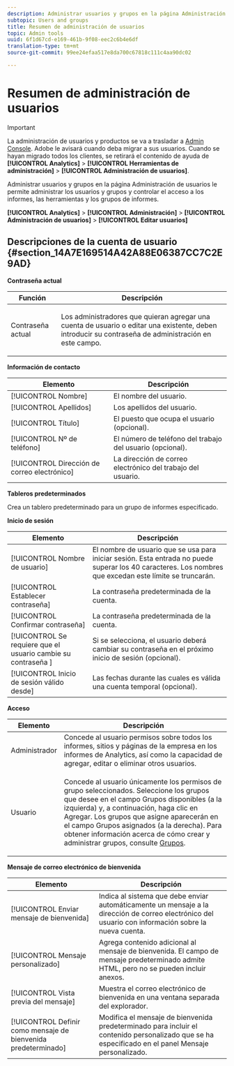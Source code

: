 ```yaml
---
description: Administrar usuarios y grupos en la página Administración de usuarios le permite administrar los usuarios y grupos y controlar el acceso a los informes, las herramientas y los grupos de informes.
subtopic: Users and groups
title: Resumen de administración de usuarios
topic: Admin tools
uuid: 6f1d67cd-e169-461b-9f08-eec2c6b4e6df
translation-type: tm+mt
source-git-commit: 99ee24efaa517e8da700c67818c111c4aa90dc02

---
```



# Resumen de administración de usuarios

>[!IMPORTANT]
>
>La administración de usuarios y productos se va a trasladar a [Admin Console](https://helpx.adobe.com/enterprise/using/admin-console.html). Adobe le avisará cuando deba migrar a sus usuarios. Cuando se hayan migrado todos los clientes, se retirará el contenido de ayuda de **[!UICONTROL Analytics]** &gt; **[!UICONTROL Herramientas de administración]** &gt; **[!UICONTROL Administración de usuarios]**.

Administrar usuarios y grupos en la página Administración de usuarios le permite administrar los usuarios y grupos y controlar el acceso a los informes, las herramientas y los grupos de informes.

**[!UICONTROL Analytics]** &gt; **[!UICONTROL Administración]** &gt; **[!UICONTROL Administración de usuarios]** &gt; **[!UICONTROL Editar usuarios]**

## Descripciones de la cuenta de usuario {#section_14A7E169514A42A88E06387CC7C2E9AD}

**Contraseña actual**

<table id="table_91D1FD20C4C1411292252364328677AF"> 
 <thead> 
  <tr> 
   <th colname="col1" class="entry"> Función </th> 
   <th colname="col2" class="entry"> Descripción </th> 
  </tr> 
 </thead>
 <tbody> 
  <tr> 
   <td colname="col1"> Contraseña actual </td> 
   <td colname="col2"> <p>Los administradores que quieran agregar una cuenta de usuario o editar una existente, deben introducir su contraseña de administración en este campo. </p> </td> 
  </tr> 
 </tbody> 
</table>

**Información de contacto**

| Elemento | Descripción |
|---|---|
| [!UICONTROL Nombre] | El nombre del usuario. |
| [!UICONTROL Apellidos] | Los apellidos del usuario. |
| [!UICONTROL Título] | El puesto que ocupa el usuario (opcional). |
| [!UICONTROL Nº de teléfono] | El número de teléfono del trabajo del usuario (opcional). |
| [!UICONTROL Dirección de correo electrónico] | La dirección de correo electrónico del trabajo del usuario. |

**Tableros predeterminados**

Crea un tablero predeterminado para un grupo de informes especificado.

**Inicio de sesión**

| Elemento | Descripción |
|---|---|
| [!UICONTROL Nombre de usuario] | El nombre de usuario que se usa para iniciar sesión. Esta entrada no puede superar los 40 caracteres. Los nombres que excedan este límite se truncarán. |
| [!UICONTROL Establecer contraseña] | La contraseña predeterminada de la cuenta. |
| [!UICONTROL Confirmar contraseña] | La contraseña predeterminada de la cuenta. |
| [!UICONTROL Se requiere que el usuario cambie su contraseña ] | Si se selecciona, el usuario deberá cambiar su contraseña en el próximo inicio de sesión (opcional). |
| [!UICONTROL Inicio de sesión válido desde] | Las fechas durante las cuales es válida una cuenta temporal (opcional). |

**Acceso**

<table id="table_5CAF9AAAE7E648B4887CEB7D682292F2"> 
 <thead> 
  <tr> 
   <th colname="col1" class="entry"> Elemento </th> 
   <th colname="col2" class="entry"> Descripción </th> 
  </tr> 
 </thead>
 <tbody> 
  <tr> 
   <td colname="col1"> <span class="wintitle"> Administrador</span> </td> 
   <td colname="col2"> Concede al usuario permisos sobre todos los informes, sitios y páginas de la empresa en los informes de Analytics, así como la capacidad de agregar, editar o eliminar otros usuarios. </td> 
  </tr> 
  <tr> 
   <td colname="col1"> <span class="wintitle"> Usuario</span> </td> 
   <td colname="col2"> <p> Concede al usuario únicamente los permisos de grupo seleccionados. Seleccione los grupos que desee en el campo <span class="uicontrol">Grupos disponibles</span> (a la izquierda) y, a continuación, haga clic en <span class="uicontrol">Agregar</span>. Los grupos que asigne aparecerán en el campo <span class="uicontrol">Grupos asignados</span> (a la derecha). Para obtener información acerca de cómo crear y administrar grupos, consulte <a href="/help/admin/user-management2/c-user-groups/groups.md"> Grupos</a>. </p> </td> 
  </tr> 
 </tbody> 
</table>

**Mensaje de correo electrónico de bienvenida**

| Elemento | Descripción |
|---|---|
| [!UICONTROL Enviar mensaje de bienvenida] | Indica al sistema que debe enviar automáticamente un mensaje a la dirección de correo electrónico del usuario con información sobre la nueva cuenta. |
| [!UICONTROL Mensaje personalizado] | Agrega contenido adicional al mensaje de bienvenida. El campo de mensaje predeterminado admite HTML, pero no se pueden incluir anexos. |
| [!UICONTROL Vista previa del mensaje] | Muestra el correo electrónico de bienvenida en una ventana separada del explorador. |
| [!UICONTROL Definir como mensaje de bienvenida predeterminado] | Modifica el mensaje de bienvenida predeterminado para incluir el contenido personalizado que se ha especificado en el panel Mensaje personalizado. |

